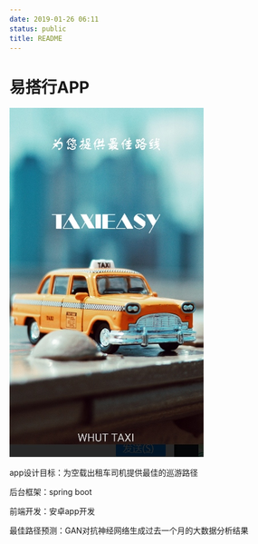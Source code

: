 ```yaml
---
date: 2019-01-26 06:11
status: public
title: README
---
```


# 易搭行APP

![](welcome.jpg)

app设计目标：为空载出租车司机提供最佳的巡游路径  

后台框架：spring boot  

前端开发：安卓app开发  

最佳路径预测：GAN对抗神经网络生成过去一个月的大数据分析结果


